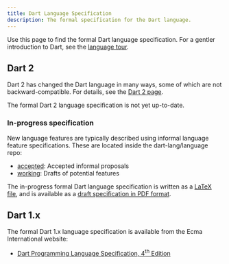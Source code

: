 ```yaml
---
title: Dart Language Specification
description: The formal specification for the Dart language.
---
```


Use this page to find the formal Dart language specification.
For a gentler introduction to Dart, see the
[language tour](/guides/language/language-tour).

## Dart 2

Dart 2 has changed the Dart language in many ways,
some of which are not backward-compatible.
For details, see the [Dart 2 page](/dart-2).

The formal Dart 2 language specification is not yet up-to-date.

### In-progress specification

New language features are typically described using informal language feature specifications.
These are located inside the dart-lang/language repo:
  * [accepted](https://github.com/dart-lang/language/tree/master/accepted): Accepted informal proposals
  * [working](https://github.com/dart-lang/language/tree/master/working): Drafts of potential features

The in-progress formal Dart language specification is written as a
[LaTeX file](https://github.com/dart-lang/sdk/blob/master/docs/language/dartLangSpec.tex),
and is available as a [draft specification in PDF format](https://dart-specification.firebaseapp.com/DartLangSpecDraft.pdf).

## Dart 1.x

The formal Dart 1.x language specification is available from
the Ecma International website:

* <a href="http://www.ecma-international.org/publications/files/ECMA-ST/ECMA-408.pdf"
   target="_blank" rel="noopener">Dart Programming Language Specification, 4<sup>th</sup> Edition</a>
